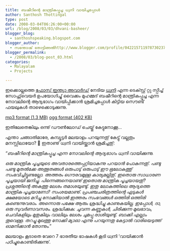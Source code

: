 ```yaml
---
title: ബഷീറിന്റെ മാന്ത്രികപ്പൂച്ച ധ്വനി വായിച്ചപ്പോള്‍
author: Santhosh Thottingal
type: post
date: 2008-03-04T06:26:00+00:00
url: /blog/2008/03/03/dhvani-basheer/
blogger_blog:
  - santhoshspeaking.blogspot.com
blogger_author:
  - സന്തോഷ് തോട്ടിങ്ങല്‍http://www.blogger.com/profile/04221571197873023782noreply@blogger.com
blogger_permalink:
  - /2008/03/blog-post_03.html
categories:
  - Malayalam
  - Projects

---
```

ഇക്കൊല്ലത്തെ [ഫോസ് ഇന്ത്യാ അവാര്‍ഡ്][1] നേടിയ [ധ്വനി][2] എന്ന ടെക്സ്റ്റ് റ്റു സ്പീച്ച് സോഫ്റ്റ്‌വെയര്‍ ഉപയോഗിച്ചു് വൈക്കം മുഹമ്മദ് ബഷീറിന്റെ മാന്ത്രികപ്പൂച്ച എന്ന നോവലിന്റെ ആദ്യഭാഗം വായിപ്പിക്കാന്‍ ശ്രമിച്ചപ്പോള്‍ കിട്ടിയ സൌണ്ട് ഫയലുകള്‍ താഴെക്കൊടുക്കുന്നു.

[mp3 format (1.3 MB)][3]
[ogg format (402 KB)][4]

ഇതിലേതെങ്കിലും ഒന്നു് ഡൗണ്‍ലോഡ് ചെയ്തു് കേട്ടുനോക്കൂ&#8230;

എന്താ ചങ്ങാതിമാരേ, കമ്പ്യൂട്ടര്‍ മലയാളം പറയുന്നതു് കേട്ടു് വല്ലതും മനസ്സിലായോ? 🙂 ഇതാണു് ധ്വനി വായിയ്ക്കാന്‍ ശ്രമിച്ചതു്:

<span style="font-style: italic;">&#8220;ബഷീറിന്റെ മാന്ത്രികപ്പൂച്ച എന്ന നോവലിന്റെ ആദ്യഭാഗം ധ്വനി വായിക്കുന്നു.</span>

<span style="font-style: italic;">ഒരു മാന്ത്രിക പൂച്ചയുടെ അവതാരത്തെപ്പറ്റിയാകുന്നു പറയാന്‍ പോകുന്നതു്. പണ്ടു പണ്ടു മുതല്‍ക്കേ അത്ഭുതങ്ങള്‍ ഒരുപാടു് ഒരുപാടു് ഈ ഭൂലോകത്തു് സംഭവിച്ചിട്ടുണ്ടല്ലോ. അത്തരം ഗൌരവമുള്ള കാര്യമല്ലിതു്. ഇതൊരു സാധാരണ പൂച്ചയായി ജനിച്ചു. പിന്നെങ്ങനെയാണു് ഇതൊരു മാന്ത്രിക പൂച്ചയായതു്? പ്രശ്നത്തിന്റെ അകത്തു ലേശം തമാശയുണ്ടു്. ഇതു ലോകത്തിലെ ആദ്യത്തെ മാന്ത്രിക പൂച്ചയാണോ? സംശയമാണു്. പ്രപഞ്ചചരിത്രത്തിന്റെ ഏടുകള്‍ ക്ഷമയോടെ മറിച്ചു നോക്കിയാല്‍ ഇത്തരം സംഭവങ്ങള്‍ ഒത്തിരി ഒത്തിരി കണ്ടെന്നുവരാം. അന്നൊരു പക്ഷേ ആരും ശ്രദ്ധിച്ചു കാണുകയില്ല. ഇപ്പോള്‍, ദാ, ഒരു സുവര്‍ണാവസരം. ശ്രദ്ധിക്കുക: ചുവന്ന കണ്ണുകള്‍, ചിരിക്കുന്ന മുഖഭാവം, ചെവികളിലും മുതുകിലും വാലിലും ലേശം ചുമപ്പു രാശിയുണ്ടു്. ബാക്കി എല്ലാം തൂവെള്ള. തറച്ചു മുഖത്തു നോക്കി മ്യാഓ എന്നു പറയുന്നതു കേട്ടാല്‍ വാരിയെടുത്ത് ഓമനിക്കാന്‍ തോന്നും.&#8221;</span>

മലയാളം കൂടാതെ വേറെ 7 ഭാരതീയ ഭാഷകള്‍ കൂടി ധ്വനി &#8216;വായിക്കാന്‍ പഠിച്ചുകൊണ്ടിരിക്കുന്നു&#8217;.

 [1]: http://www.efytimes.com/efytimes/24867/news.htm
 [2]: http://fci.wikia.com/wiki/Dhvani
 [3]: http://santhosh00.googlepages.com/magic_cat-0.mp3
 [4]: http://santhosh00.googlepages.com/magic_cat-0.ogg